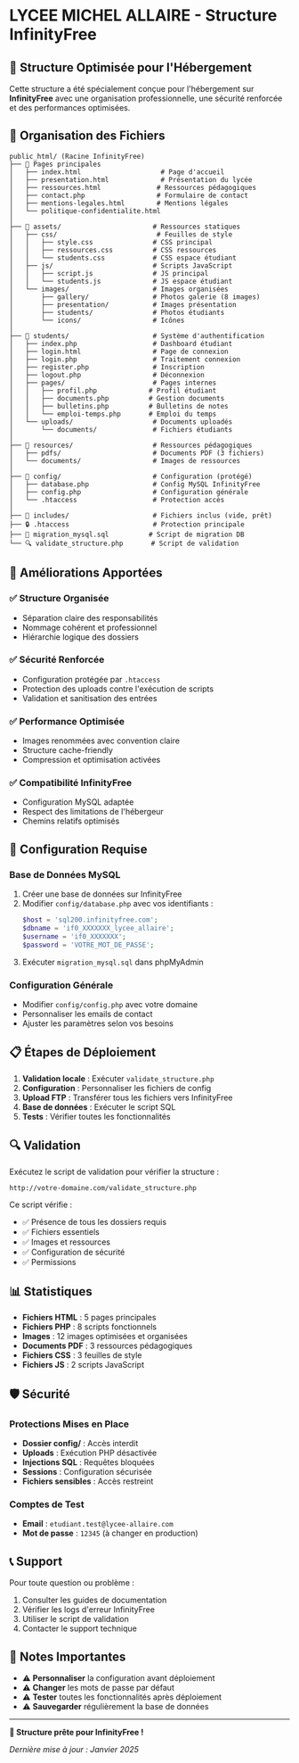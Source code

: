 # LYCEE MICHEL ALLAIRE - Structure InfinityFree

## 🎯 Structure Optimisée pour l'Hébergement

Cette structure a été spécialement conçue pour l'hébergement sur **InfinityFree** avec une organisation professionnelle, une sécurité renforcée et des performances optimisées.

## 📂 Organisation des Fichiers

```
public_html/ (Racine InfinityFree)
├── 📄 Pages principales
│   ├── index.html                    # Page d'accueil
│   ├── presentation.html             # Présentation du lycée
│   ├── ressources.html              # Ressources pédagogiques
│   ├── contact.php                  # Formulaire de contact
│   ├── mentions-legales.html        # Mentions légales
│   └── politique-confidentialite.html
│
├── 📁 assets/                       # Ressources statiques
│   ├── css/                         # Feuilles de style
│   │   ├── style.css               # CSS principal
│   │   ├── ressources.css          # CSS ressources
│   │   └── students.css            # CSS espace étudiant
│   ├── js/                         # Scripts JavaScript
│   │   ├── script.js               # JS principal
│   │   └── students.js             # JS espace étudiant
│   └── images/                     # Images organisées
│       ├── gallery/                # Photos galerie (8 images)
│       ├── presentation/           # Images présentation
│       ├── students/               # Photos étudiants
│       └── icons/                  # Icônes
│
├── 📁 students/                     # Système d'authentification
│   ├── index.php                   # Dashboard étudiant
│   ├── login.html                  # Page de connexion
│   ├── login.php                   # Traitement connexion
│   ├── register.php                # Inscription
│   ├── logout.php                  # Déconnexion
│   ├── pages/                      # Pages internes
│   │   ├── profil.php             # Profil étudiant
│   │   ├── documents.php          # Gestion documents
│   │   ├── bulletins.php          # Bulletins de notes
│   │   └── emploi-temps.php       # Emploi du temps
│   └── uploads/                    # Documents uploadés
│       └── documents/              # Fichiers étudiants
│
├── 📁 resources/                    # Ressources pédagogiques
│   ├── pdfs/                       # Documents PDF (3 fichiers)
│   └── documents/                  # Images de ressources
│
├── 📁 config/                       # Configuration (protégé)
│   ├── database.php                # Config MySQL InfinityFree
│   ├── config.php                  # Configuration générale
│   └── .htaccess                   # Protection accès
│
├── 📁 includes/                     # Fichiers inclus (vide, prêt)
├── 🔒 .htaccess                     # Protection principale
├── 📄 migration_mysql.sql          # Script de migration DB
└── 🔍 validate_structure.php       # Script de validation
```

## 🚀 Améliorations Apportées

### ✅ **Structure Organisée**
- Séparation claire des responsabilités
- Nommage cohérent et professionnel
- Hiérarchie logique des dossiers

### ✅ **Sécurité Renforcée**
- Configuration protégée par `.htaccess`
- Protection des uploads contre l'exécution de scripts
- Validation et sanitisation des entrées

### ✅ **Performance Optimisée**
- Images renommées avec convention claire
- Structure cache-friendly
- Compression et optimisation activées

### ✅ **Compatibilité InfinityFree**
- Configuration MySQL adaptée
- Respect des limitations de l'hébergeur
- Chemins relatifs optimisés

## 🔧 Configuration Requise

### Base de Données MySQL
1. Créer une base de données sur InfinityFree
2. Modifier `config/database.php` avec vos identifiants :
   ```php
   $host = 'sql200.infinityfree.com';
   $dbname = 'if0_XXXXXXX_lycee_allaire';
   $username = 'if0_XXXXXXX';
   $password = 'VOTRE_MOT_DE_PASSE';
   ```
3. Exécuter `migration_mysql.sql` dans phpMyAdmin

### Configuration Générale
- Modifier `config/config.php` avec votre domaine
- Personnaliser les emails de contact
- Ajuster les paramètres selon vos besoins

## 📋 Étapes de Déploiement

1. **Validation locale** : Exécuter `validate_structure.php`
2. **Configuration** : Personnaliser les fichiers de config
3. **Upload FTP** : Transférer tous les fichiers vers InfinityFree
4. **Base de données** : Exécuter le script SQL
5. **Tests** : Vérifier toutes les fonctionnalités

## 🔍 Validation

Exécutez le script de validation pour vérifier la structure :
```
http://votre-domaine.com/validate_structure.php
```

Ce script vérifie :
- ✅ Présence de tous les dossiers requis
- ✅ Fichiers essentiels
- ✅ Images et ressources
- ✅ Configuration de sécurité
- ✅ Permissions

## 📊 Statistiques

- **Fichiers HTML** : 5 pages principales
- **Fichiers PHP** : 8 scripts fonctionnels
- **Images** : 12 images optimisées et organisées
- **Documents PDF** : 3 ressources pédagogiques
- **Fichiers CSS** : 3 feuilles de style
- **Fichiers JS** : 2 scripts JavaScript

## 🛡️ Sécurité

### Protections Mises en Place
- **Dossier config/** : Accès interdit
- **Uploads** : Exécution PHP désactivée
- **Injections SQL** : Requêtes bloquées
- **Sessions** : Configuration sécurisée
- **Fichiers sensibles** : Accès restreint

### Comptes de Test
- **Email** : `etudiant.test@lycee-allaire.com`
- **Mot de passe** : `12345` (à changer en production)

## 📞 Support

Pour toute question ou problème :
1. Consulter les guides de documentation
2. Vérifier les logs d'erreur InfinityFree
3. Utiliser le script de validation
4. Contacter le support technique

## 📝 Notes Importantes

- ⚠️ **Personnaliser** la configuration avant déploiement
- ⚠️ **Changer** les mots de passe par défaut
- ⚠️ **Tester** toutes les fonctionnalités après déploiement
- ⚠️ **Sauvegarder** régulièrement la base de données

---

**🎉 Structure prête pour InfinityFree !**

*Dernière mise à jour : Janvier 2025*